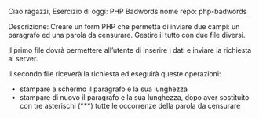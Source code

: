 Ciao ragazzi,
Esercizio di oggi: PHP Badwords
nome repo: php-badwords

Descrizione:
Creare un form PHP che permetta di inviare due campi: un paragrafo ed una parola da censurare.
Gestire il tutto con due file diversi.

Il primo file dovrà permettere all’utente di inserire i dati e inviare la richiesta al server.

Il secondo file riceverà la richiesta ed eseguirà queste operazioni:
- stampare a schermo il paragrafo e la sua lunghezza
- stampare di nuovo il paragrafo e la sua lunghezza, dopo aver sostituito con tre asterischi (***) tutte le occorrenze della parola da censurare